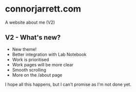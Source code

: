 # connorjarrett.com
A website about me (V2)

## V2 - What's new?
- New theme!
- Better integration with Lab Notebook
- Work is prioritised
- Work pages will be more clear
- Smooth scrolling
- More on the /about page

I hope all this happens, but I can't promise as I'm not done yet.